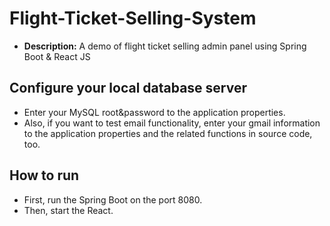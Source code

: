 # Flight-Ticket-Selling-System
* **Description:** A demo of flight ticket selling admin panel using Spring Boot &amp; React JS

## Configure your local database server
* Enter your MySQL root&password to the application properties.
* Also, if you want to test email functionality, enter your gmail information to the application properties and the related functions in source code, too.

## How to run
* First, run the Spring Boot on the port 8080.
* Then, start the React.
